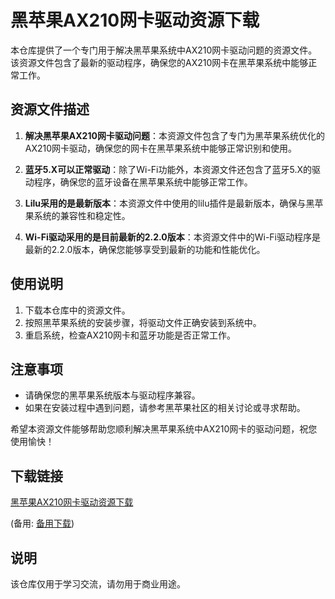 # 黑苹果AX210网卡驱动资源下载

本仓库提供了一个专门用于解决黑苹果系统中AX210网卡驱动问题的资源文件。该资源文件包含了最新的驱动程序，确保您的AX210网卡在黑苹果系统中能够正常工作。

## 资源文件描述

1. **解决黑苹果AX210网卡驱动问题**：本资源文件包含了专门为黑苹果系统优化的AX210网卡驱动，确保您的网卡在黑苹果系统中能够正常识别和使用。

2. **蓝牙5.X可以正常驱动**：除了Wi-Fi功能外，本资源文件还包含了蓝牙5.X的驱动程序，确保您的蓝牙设备在黑苹果系统中能够正常工作。

3. **Lilu采用的是最新版本**：本资源文件中使用的lilu插件是最新版本，确保与黑苹果系统的兼容性和稳定性。

4. **Wi-Fi驱动采用的是目前最新的2.2.0版本**：本资源文件中的Wi-Fi驱动程序是最新的2.2.0版本，确保您能够享受到最新的功能和性能优化。

## 使用说明

1. 下载本仓库中的资源文件。
2. 按照黑苹果系统的安装步骤，将驱动文件正确安装到系统中。
3. 重启系统，检查AX210网卡和蓝牙功能是否正常工作。

## 注意事项

- 请确保您的黑苹果系统版本与驱动程序兼容。
- 如果在安装过程中遇到问题，请参考黑苹果社区的相关讨论或寻求帮助。

希望本资源文件能够帮助您顺利解决黑苹果系统中AX210网卡的驱动问题，祝您使用愉快！

## 下载链接
[黑苹果AX210网卡驱动资源下载](https://pan.quark.cn/s/c35e7c70d297) 

(备用: [备用下载](https://pan.baidu.com/s/13WFVUhCMlVHf-nmaiOQYuw?pwd=1234))

## 说明

该仓库仅用于学习交流，请勿用于商业用途。
